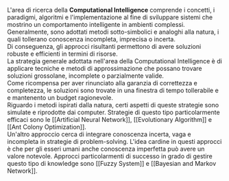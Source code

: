 L'area di ricerca della **Computational Intelligence** comprende i concetti, i paradigmi, algoritmi e l'implementazione al fine di sviluppare sistemi che mostrino un comportamento intelligente in ambienti complessi.<br />
Generalmente, sono adottati metodi sotto-simbolici e analoghi alla natura, i quali tollerano conoscenza incompleta, imprecisa o incerta.<br />
Di conseguenza, gli approcci risultanti permettono di avere soluzioni robuste e efficienti in termini di risorse.<br />
La strategia generale adottata nell'area della Computational Intelligence è di applicare tecniche e metodi di approssimazione che possano trovare soluzioni grossolane, incomplete o parzialmente valide.<br />
Come ricompensa per aver rinunciato alla garanzia di correttezza e completezza, le soluzioni sono trovate in una finestra di tempo tollerabile e e mantenento un budget ragionevole.<br />
Riguardo i metodi ispirati dalla natura, certi aspetti di queste strategie sono simulate e riprodotte dai computer. Strategie di questo tipo particolarmente efficaci sono le [[Artificial Neural Network]], [[Evolutionary Algorithm]] e [[Ant Colony Optimization]].<br />
Un'altro approccio cerca di integrare conoscenza incerta, vaga e incompleta in strategie di problem-solving. L'idea cardine in questi approcci è che per gli esseri umani anche conoscenza imperfetta può avere un valore notevole. Approcci particolarmenti di successo in grado di gestire questo tipo di knowledge sono [[Fuzzy System]] e [[Bayesian and Markov Network]].